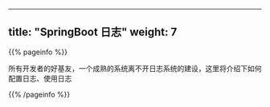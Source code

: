 
---
title: "SpringBoot 日志"
weight: 7
---

{{% pageinfo %}}

所有开发者的好基友，一个成熟的系统离不开日志系统的建设，这里将介绍下如何配置日志、使用日志

{{% /pageinfo %}}
